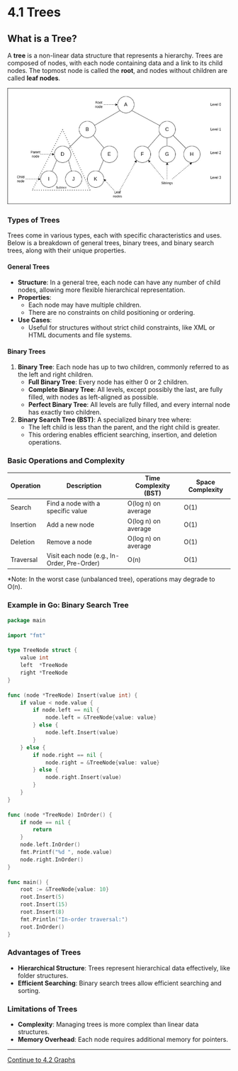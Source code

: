 
# 4.1 Trees

## What is a Tree?

A **tree** is a non-linear data structure that represents a hierarchy. Trees are composed of nodes, with each node containing data and a link to its child nodes. The topmost node is called the **root**, and nodes without children are called **leaf nodes**.

<p align="center">
  <img src="./images/tree.jpg" />
</p>

### Types of Trees

Trees come in various types, each with specific characteristics and uses. Below is a breakdown of general trees, binary trees, and binary search trees, along with their unique properties.

#### General Trees

- **Structure**: In a general tree, each node can have any number of child nodes, allowing more flexible hierarchical representation.
- **Properties**:
  - Each node may have multiple children.
  - There are no constraints on child positioning or ordering.
- **Use Cases**:
  - Useful for structures without strict child constraints, like XML or HTML documents and file systems.

#### Binary Trees

1. **Binary Tree**: Each node has up to two children, commonly referred to as the left and right children.
   - **Full Binary Tree**: Every node has either 0 or 2 children.
   - **Complete Binary Tree**: All levels, except possibly the last, are fully filled, with nodes as left-aligned as possible.
   - **Perfect Binary Tree**: All levels are fully filled, and every internal node has exactly two children.
2. **Binary Search Tree (BST)**: A specialized binary tree where:
   - The left child is less than the parent, and the right child is greater.
   - This ordering enables efficient searching, insertion, and deletion operations.

### Basic Operations and Complexity

| Operation   | Description                                      | Time Complexity (BST) | Space Complexity |
|-------------|--------------------------------------------------|-----------------------|------------------|
| Search      | Find a node with a specific value                | O(log n) on average   | O(1)             |
| Insertion   | Add a new node                                   | O(log n) on average   | O(1)             |
| Deletion    | Remove a node                                    | O(log n) on average   | O(1)             |
| Traversal   | Visit each node (e.g., In-Order, Pre-Order)      | O(n)                  | O(1)             |

*Note: In the worst case (unbalanced tree), operations may degrade to O(n).

### Example in Go: Binary Search Tree

```go
package main

import "fmt"

type TreeNode struct {
    value int
    left  *TreeNode
    right *TreeNode
}

func (node *TreeNode) Insert(value int) {
    if value < node.value {
        if node.left == nil {
            node.left = &TreeNode{value: value}
        } else {
            node.left.Insert(value)
        }
    } else {
        if node.right == nil {
            node.right = &TreeNode{value: value}
        } else {
            node.right.Insert(value)
        }
    }
}

func (node *TreeNode) InOrder() {
    if node == nil {
        return
    }
    node.left.InOrder()
    fmt.Printf("%d ", node.value)
    node.right.InOrder()
}

func main() {
    root := &TreeNode{value: 10}
    root.Insert(5)
    root.Insert(15)
    root.Insert(8)
    fmt.Println("In-order traversal:")
    root.InOrder()
}
```

### Advantages of Trees

- **Hierarchical Structure**: Trees represent hierarchical data effectively, like folder structures.
- **Efficient Searching**: Binary search trees allow efficient searching and sorting.

### Limitations of Trees

- **Complexity**: Managing trees is more complex than linear data structures.
- **Memory Overhead**: Each node requires additional memory for pointers.

---

[Continue to 4.2 Graphs](./4_2_Graphs.md)
